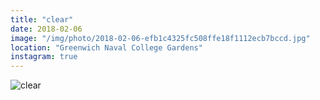 ```yaml
---
title: "clear"
date: 2018-02-06
image: "/img/photo/2018-02-06-efb1c4325fc508ffe18f1112ecb7bccd.jpg"
location: "Greenwich Naval College Gardens"
instagram: true
---
```


![clear](/img/photo/2018-02-06-efb1c4325fc508ffe18f1112ecb7bccd.jpg)
